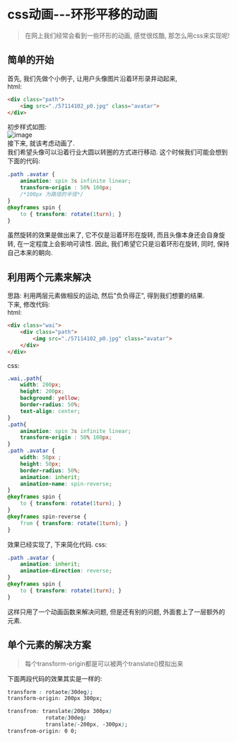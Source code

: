# css动画---环形平移的动画  
> 在网上我们经常会看到一些环形的动画, 感觉很炫酷, 那怎么用css来实现呢!   

## 简单的开始  
首先, 我们先做个小例子, 让用户头像图片沿着环形录井动起来,   
html:   
```html 
<div class="path">
	<img src="./57114102_p0.jpg" class="avatar">
</div>
```
初步样式如图:   
![image](http://oxi9lrcsm.bkt.clouddn.com/环形平移.png)  
接下来, 就该考虑动画了.  
我们希望头像可以沿着行业大圆以转圈的方式进行移动. 这个时候我们可能会想到下面的代码:   
```css
.path .avatar {
	animation: spin 3s infinite linear;
	transform-origin : 50% 100px;
	/*100px 为路径的半径*/
}
@keyframes spin {
	to { transform: rotate(1turn); }
}
```
虽然旋转的效果是做出来了, 它不仅是沿着环形在旋转, 而且头像本身还会自身旋转, 在一定程度上会影响可读性. 因此, 我们希望它只是沿着环形在旋转, 同时, 保持自己本来的朝向.  

## 利用两个元素来解决  
思路: 利用两层元素做相反的运动, 然后"负负得正", 得到我们想要的结果.  
下来, 修改代码:  
html:  
```html
<div class="wai">
	<div class="path">
		<img src="./57114102_p0.jpg" class="avatar">
	</div>
</div>
```
css:  
```css
.wai,.path{
	width: 200px;
	height: 200px;
	background: yellow;
	border-radius: 50%;
	text-align: center;
}
.path{
	animation: spin 3s infinite linear;
	transform-origin : 50% 100px;
}
.path .avatar {
	width: 50px ;
	height: 50px;
	border-radius: 50%;
	animation: inherit;
	animation-name: spin-reverse;
}
@keyframes spin {
	to { transform: rotate(1turn); }
}
@keyframes spin-reverse {
	from { transform: rotate(1turn); }
}
```
效果已经实现了, 下来简化代码.
css:  
```css
.path .avatar {
	animation: inherit;
	animation-direction: reverse;
}
@keyframes spin {
	to { transform: rotate(1turn); }
}
```
这样只用了一个动画函数来解决问题, 但是还有别的问题, 外面套上了一层额外的元素.  
## 单个元素的解决方案  
> 每个transform-origin都是可以被两个translate()模拟出来  

下面两段代码的效果其实是一样的: 
```css
transform : rotaote(30deg);
transform-origin: 200px 300px;

transfrom: translate(200px 300px)
            rotate(30deg)
            translate(-200px, -300px);
transfrom-origin: 0 0;
```

